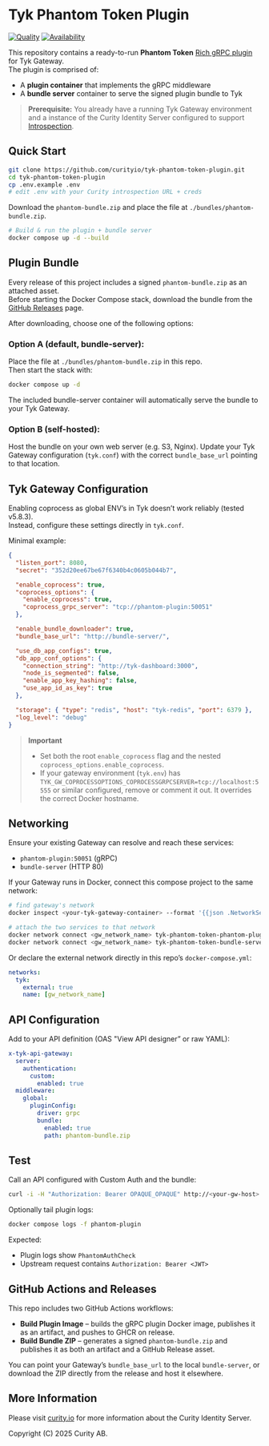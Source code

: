# Tyk Phantom Token Plugin

[![Quality](https://img.shields.io/badge/quality-demo-red)](https://curity.io/resources/code-examples/status/)
[![Availability](https://img.shields.io/badge/availability-source-blue)](https://curity.io/resources/code-examples/status/)

This repository contains a ready-to-run **Phantom Token** [Rich gRPC plugin](https://tyk.io/docs/api-management/plugins/rich-plugins/) for Tyk Gateway.  
The plugin is comprised of:
- A **plugin container** that implements the gRPC middleware
- A **bundle server** container to serve the signed plugin bundle to Tyk

> **Prerequisite:** You already have a running Tyk Gateway environment and a instance of the Curity Identity Server configured to support [Introspection](https://curity.io/resources/learn/introspect-with-phantom-token/).


## Quick Start
```bash
git clone https://github.com/curityio/tyk-phantom-token-plugin.git
cd tyk-phantom-token-plugin
cp .env.example .env
# edit .env with your Curity introspection URL + creds
```
Download the `phantom-bundle.zip` and place the file at `./bundles/phantom-bundle.zip`.

```bash
# Build & run the plugin + bundle server
docker compose up -d --build
```

## Plugin Bundle

Every release of this project includes a signed `phantom-bundle.zip` as an attached asset.  
Before starting the Docker Compose stack, download the bundle from the [GitHub Releases](../../releases) page.

After downloading, choose one of the following options:

### Option A (default, bundle-server):
Place the file at `./bundles/phantom-bundle.zip` in this repo.  
Then start the stack with:  
```bash
docker compose up -d
```
The included bundle-server container will automatically serve the bundle to your Tyk Gateway.

### Option B (self-hosted):
Host the bundle on your own web server (e.g. S3, Nginx).
Update your Tyk Gateway configuration (`tyk.conf`) with the correct `bundle_base_url` pointing to that location.


## Tyk Gateway Configuration
Enabling coprocess as global ENV’s in Tyk doesn’t work reliably (tested v5.8.3).  
Instead, configure these settings directly in `tyk.conf`.

Minimal example:

```json
{
  "listen_port": 8080,
  "secret": "352d20ee67be67f6340b4c0605b044b7",

  "enable_coprocess": true,
  "coprocess_options": {
    "enable_coprocess": true,
    "coprocess_grpc_server": "tcp://phantom-plugin:50051"
  },

  "enable_bundle_downloader": true,
  "bundle_base_url": "http://bundle-server/",

  "use_db_app_configs": true,
  "db_app_conf_options": {
    "connection_string": "http://tyk-dashboard:3000",
    "node_is_segmented": false,
    "enable_app_key_hashing": false,
    "use_app_id_as_key": true
  },

  "storage": { "type": "redis", "host": "tyk-redis", "port": 6379 },
  "log_level": "debug"
}
```

> **Important**  
> - Set both the root `enable_coprocess` flag and the nested `coprocess_options.enable_coprocess`.  
> - If your gateway environment (`tyk.env`) has `TYK_GW_COPROCESSOPTIONS_COPROCESSGRPCSERVER=tcp://localhost:5555` or similar configured, remove or comment it out. It overrides the correct Docker hostname.  

## Networking
Ensure your existing Gateway can resolve and reach these services:

- `phantom-plugin:50051` (gRPC)
- `bundle-server` (HTTP 80)

If your Gateway runs in Docker, connect this compose project to the same network:

```bash
# find gateway's network
docker inspect <your-tyk-gateway-container> --format '{{json .NetworkSettings.Networks}}' | jq

# attach the two services to that network
docker network connect <gw_network_name> tyk-phantom-token-phantom-plugin-1
docker network connect <gw_network_name> tyk-phantom-token-bundle-server-1
```

Or declare the external network directly in this repo’s `docker-compose.yml`:

```yml
networks:
  tyk:
    external: true
    name: [gw_network_name]
```

## API Configuration

Add to your API definition (OAS "View API designer” or raw YAML):

```yml
x-tyk-api-gateway:
  server:
    authentication:
      custom:
        enabled: true
  middleware:
    global:
      pluginConfig:
        driver: grpc
        bundle:
          enabled: true
          path: phantom-bundle.zip
```

## Test
Call an API configured with Custom Auth and the bundle:

```bash
curl -i -H "Authorization: Bearer OPAQUE_OPAQUE" http://<your-gw-host>:8080/<your-api>/
```

Optionally tail plugin logs:

```bash
docker compose logs -f phantom-plugin
```

Expected:
- Plugin logs show `PhantomAuthCheck`
- Upstream request contains `Authorization: Bearer <JWT>`

## GitHub Actions and Releases

This repo includes two GitHub Actions workflows:

- **Build Plugin Image** – builds the gRPC plugin Docker image, publishes it as an artifact, and pushes to GHCR on release.  
- **Build Bundle ZIP** – generates a signed `phantom-bundle.zip` and publishes it as both an artifact and a GitHub Release asset.

You can point your Gateway’s `bundle_base_url` to the local `bundle-server`, or download the ZIP directly from the release and host it elsewhere.

## More Information

Please visit [curity.io](https://curity.io/) for more information about the Curity Identity Server.

Copyright (C) 2025 Curity AB.